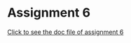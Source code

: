 # Assignment 6

[Click to see the doc file of assignment 6](https://docs.google.com/document/d/157HgDQIM2cCflDwOK9Ca3xNoscI4uKqXmlLs_Z7JgyU/edit)